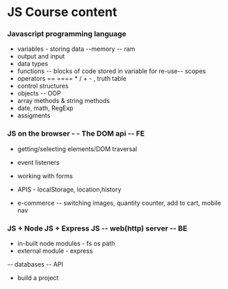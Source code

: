# JS Course content

### Javascript programming language

- variables - storing data --memory -- ram
- output and input
- data types
- functions -- blocks of code stored in variable for re-use-- scopes
- operators == ==== \* / + - , truth table
- control structures
- objects -- OOP
- array methods & string methods
- date, math, RegExp
- assigments

### JS on the browser - - The DOM api -- FE

- getting/selecting elements/DOM traversal
- event listeners
- working with forms
- APIS - localStorage, location,history

- e-commerce -- switching images, quantity counter, add to cart, mobile nav

### JS + Node JS + Express JS -- web(http) server -- BE

- in-built node modules - fs os path
- external module - express

-- databases
-- API

- build a project